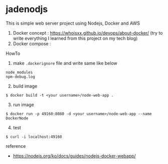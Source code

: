 # jadenodjs

This is simple web server project using Nodejs, Docker and AWS

1. Docker concept : https://whoisxx.github.io/devops/about-docker/
(try to write everything I learned from this project on my tech blog)
2. Docker compose : 

HowTo
1. make `.dockerignore` file and write same like below
```
node_modules
npm-debug.log
```

2. build image 
```
$ docker build -t <your username>/node-web-app .
```

3. run image
```
$ docker run -p 49160:8080 -d <your username>/node-web-app --name DockerNode
```

4. test
```
$ curl -i localhost:49160
```

reference 
* https://nodejs.org/ko/docs/guides/nodejs-docker-webapp/


